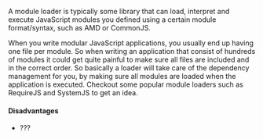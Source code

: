 A module loader is typically some library that can load, interpret and execute JavaScript modules you defined using a certain module format/syntax, such as AMD or CommonJS.

When you write modular JavaScript applications, you usually end up having one file per module. So when writing an application that consist of hundreds of modules it could get quite painful to make sure all files are included and in the correct order. So basically a loader will take care of the dependency management for you, by making sure all modules are loaded when the application is executed. Checkout some popular module loaders such as RequireJS and SystemJS to get an idea.


#### Disadvantages
- ??? 

